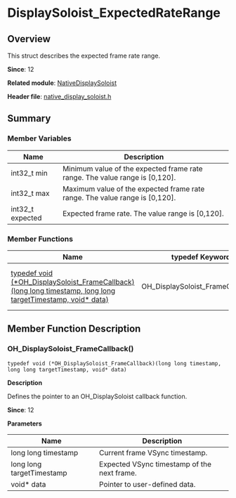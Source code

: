 # DisplaySoloist_ExpectedRateRange
<!--Kit: ArkGraphics 2D-->
<!--Subsystem: Graphics-->
<!--Owner: @hudi33-->
<!--Designer: @hudi33-->
<!--Tester: @zhaoxiaoguang2-->
<!--Adviser: @ge-yafang-->

## Overview

This struct describes the expected frame rate range.

**Since**: 12

**Related module**: [NativeDisplaySoloist](capi-nativedisplaysoloist.md)

**Header file**: [native_display_soloist.h](capi-native-display-soloist-h.md)

## Summary

### Member Variables

| Name| Description|
| -- | -- |
| int32_t min | Minimum value of the expected frame rate range. The value range is [0,120].|
| int32_t max | Maximum value of the expected frame rate range. The value range is [0,120].|
| int32_t expected | Expected frame rate. The value range is [0,120].|


### Member Functions

| Name| typedef Keyword| Description|
| -- | -- | -- |
| [typedef void (\*OH_DisplaySoloist_FrameCallback)(long long timestamp, long long targetTimestamp, void* data)](#oh_displaysoloist_framecallback) | OH_DisplaySoloist_FrameCallback() | Defines the pointer to an OH_DisplaySoloist callback function.<br>**Since**: 12|

## Member Function Description

### OH_DisplaySoloist_FrameCallback()

```
typedef void (*OH_DisplaySoloist_FrameCallback)(long long timestamp, long long targetTimestamp, void* data)
```

**Description**

Defines the pointer to an OH_DisplaySoloist callback function.

**Since**: 12

**Parameters**

| Name| Description|
| -- | -- |
| long long timestamp | Current frame VSync timestamp.|
|  long long targetTimestamp | Expected VSync timestamp of the next frame.|
|  void* data | Pointer to user-defined data.|
